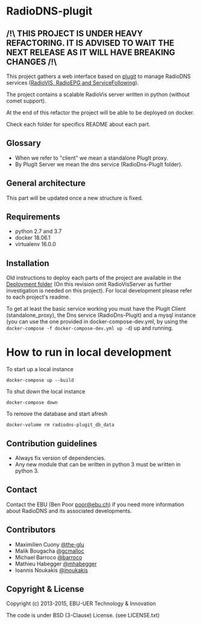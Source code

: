 RadioDNS-plugit
===============

## /!\ THIS PROJECT IS UNDER HEAVY REFACTORING. IT IS ADVISED TO WAIT THE NEXT RELEASE AS IT WILL HAVE BREAKING CHANGES /!\

This project gathers a web interface based on [plugit](https://github.com/ebu/plugit) to manage RadioDNS services ([RadioVIS, RadioEPG and ServiceFollowing](http://www.radiodns.org)). 

The project contains a scalable RadioVis server written in python (without comet support).

At the end of this refactor the project will be able to be deployed on docker. 

Check each folder for specifics README about each part.

## Glossary

- When we refer to "client" we mean a standalone PlugIt proxy.
- By PlugIt Server we mean the dns service (RadioDns-PlugIt folder).

## General architecture

This part will be updated once a new structure is fixed.

## Requirements
- python 2.7 and 3.7
- docker 18.06.1
- virtualenv 16.0.0

## Installation

Old instructions to deploy each parts of the project are available in the [Deployment folder](https://github.com/ebu/radiodns-plugit/tree/develop/Deployment) (On this revision omit RadioVisServer as further investigation is needed on this project). For local development please refer to each project's readme.

To get at least the basic service working you must have the PlugIt Client (standalone_proxy), the Dns service (RadioDns-Plugit) and a mysql instance (you can use the one provided in docker-compose-dev.yml, by using the `docker-compose -f docker-compose-dev.yml up -d`) up and running.

# How to run in local development 

To start up a local instance

```
docker-compose up --build 
```

To shut down the local instance

```
docker-compose down
```

To remove the database and start afresh

```
docker-volume rm radiodns-plugit_db_data 
```

## Contribution guidelines
- Always fix version of dependencies.
- Any new module that can be written in python 3 must be written in python 3.

## Contact

Contact the EBU (Ben Poor poor@ebu.ch) if you need more information about RadioDNS and its associated developments.


## Contributors

* Maximilien Cuony [@the-glu](https://github.com/the-glu)
* Malik Bougacha [@gcmalloc](https://github.com/gcmalloc)
* Michael Barroco [@barroco](https://github.com/barroco)
* Mathieu Habegger [@mhabegger](https://github.com/mhabegger)
* Ioannis Noukakis [@inoukakis](https://github.com/ioannisNoukakis)


## Copyright & License

Copyright (c) 2013-2015, EBU-UER Technology & Innovation

The code is under BSD (3-Clause) License. (see LICENSE.txt)
